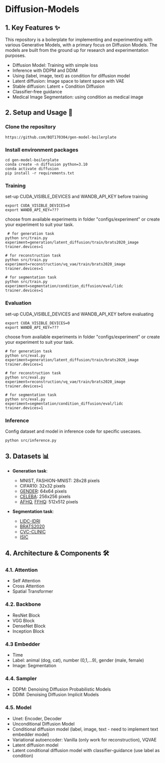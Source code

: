 # **Diffusion-Models**

## **1. Key Features ✨**
This repository is a boilerplate for implementing and experimenting with various Generative Models, with a primary focus on Diffusion Models. The models are built from the ground up for research and experimentation purposes.
* Diffusion Model: Training with simple loss
* Inference with DDPM and  DDIM
* Using (label, image, text) as condition for diffusion model
* Latent diffusion: Image space to latent space with VAE
* Stable diffusion: Latent + Condition Diffusion
* Classifier-free guidance
* Medical Image Segmentation: using condition as medical image

## **2. Setup and Usage 🚀**

  ### **Clone the repository**
    https://github.com/BQT170304/gen-model-boilerplate
    
  ### **Install environment packages**
    cd gen-model-boilerplate
    conda create -n diffusion python=3.10
    conda activate diffusion 
    pip install -r requirements.txt

  ### **Training**
  set-up CUDA_VISIBLE_DEVICES and WANDB_API_KEY before training
  
    export CUDA_VISIBLE_DEVICES=0
    export WANDB_API_KEY=???

  choose from available experiments in folder "configs/experiment" or create your experiment to suit your task.
    
     # for generation task
    python src/train.py experiment=generation/latent_diffusion/train/brats2020_image trainer.devices=1

    # for reconstruction task
    python src/train.py experiment=reconstruction/vq_vae/train/brats2020_image trainer.devices=1

    # for segmentation task
    python src/train.py experiment=segmentation/condition_diffusion/eval/lidc trainer.devices=1

  ### **Evaluation**
  set-up CUDA_VISIBLE_DEVICES and WANDB_API_KEY before evaluating
  
    export CUDA_VISIBLE_DEVICES=0
    export WANDB_API_KEY=???
  
  choose from available experiments in folder "configs/experiment" or create your experiment to suit your task.
    
    # for generation task
    python src/eval.py experiment=generation/latent_diffusion/train/brats2020_image trainer.devices=1

    # for reconstruction task
    python src/eval.py experiment=reconstruction/vq_vae/train/brats2020_image trainer.devices=1

    # for segmentation task
    python src/eval.py experiment=segmentation/condition_diffusion/eval/lidc trainer.devices=1
  
  ### **Inference**
  Config dataset and model in inference code for specific usecases.
  
    python src/inference.py
    
## **3. Datasets 📊**

  - **Generation task**:
    - MNIST, FASHION-MNIST: 28x28 pixels
    - CIFAR10: 32x32 pixels
    - [GENDER](https://www.kaggle.com/datasets/yasserhessein/gender-dataset): 64x64 pixels
    - [CELEBA](https://www.kaggle.com/datasets/badasstechie/celebahq-resized-256x256): 256x256 pixels 
    - [AFHQ](https://www.kaggle.com/datasets/andrewmvd/animal-faces), [FFHQ](https://www.kaggle.com/datasets/greatgamedota/ffhq-face-data-set): 512x512 pixels
  
  - **Segmentation task**:
    - [LIDC-IDRI](https://wiki.cancerimagingarchive.net/pages/viewpage.action?pageId=1966254)
    - [BRATS2020](https://www.kaggle.com/datasets/awsaf49/brats20-dataset-training-validation)
    - [CVC-CLINIC](https://www.kaggle.com/datasets/balraj98/cvcclinicdb)
    - [ISIC](https://challenge.isic-archive.com/data/)

## **4. Architecture & Components 🛠️**
### **4.1. Attention**
  - Self Attention
  - Cross Attention
  - Spatial Transformer
  
### **4.2. Backbone**
  - ResNet Block
  - VGG Block
  - DenseNet Block
  - Inception Block

### **4.3 Embedder**
  - Time
  - Label: animal (dog, cat), number (0,1,...9), gender (male, female)
  - Image: Segmentation

### **4.4. Sampler**
  - DDPM: Denoising Diffusion Probabilistic Models
  - DDIM: Denoising Diffusion Implicit Models

### **4.5. Model**
  - Unet: Encoder, Decoder
  - Unconditional Diffusion Model
  - Conditional diffusion model (label, image, text - need to implement text embedder model)
  - Variational autoencoder: Vanilla (only work for reconstruction), VQVAE
  - Latent diffusion model
  - Latent conditional diffusion model with classifier-guidance (use label as condition)
